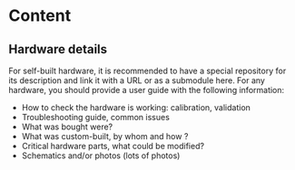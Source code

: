 # Content

## Hardware details

For self-built hardware, it is recommended to have a special repository for its description and link it with a URL or as a submodule here. For any hardware, you should provide a user guide with the following information:

- How to check the hardware is working: calibration, validation
- Troubleshooting guide, common issues
- What was bought were?
- What was custom-built, by whom and how ?
- Critical hardware parts, what could be modified?
- Schematics and/or photos (lots of photos)
